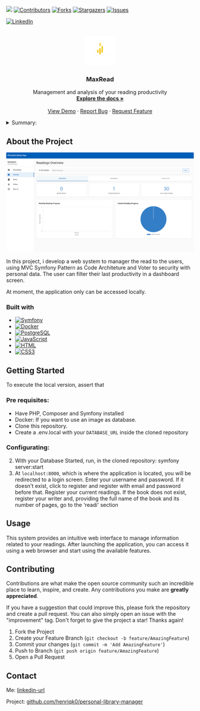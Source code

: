 <!-- Improved compatibility of back to top link: See: https://github.com/othneildrew/Best-README-Template/pull/73 -->

<a name="readme-top"></a>

<!--
*** Thanks for checking out the Best-README-Template. If you have a suggestion
*** that would make this better, please fork the repo and create a pull request
*** or simply open an issue with the tag "enhancement".
*** Don't forget to give the project a star!
*** Thanks again! Now go create something AMAZING! :D
-->

<!-- PROJECT SHIELDS -->
<!--
*** I'm using markdown "reference style" links for readability.
*** Reference links are enclosed in brackets [ ] instead of parentheses ( ).
*** See the bottom of this document for the declaration of the reference variables
*** for contributors-url, forks-url, etc. This is an optional, concise syntax you may use.
*** https://www.markdownguide.org/basic-syntax/#reference-style-links
-->

![](https://img.shields.io/static/v1?label=STATUS&message=DEVELOPING&color=GREEN&style=for-the-badge)
[![Contributors][contributors-shield]][contributors-url]
[![Forks][forks-shield]][forks-url]
[![Stargazers][stars-shield]][stars-url]
[![Issues][issues-shield]][issues-url]

<!-- [![MIT License][license-shield]][license-url] -->

[![LinkedIn][linkedin-shield]][linkedin-url]

<!-- PROJECT LOGO -->
<br />
<div align="center">
  <a href="https://github.com/henriqk0/personal-library-manager">
    <img src="read.png" alt="Logo" height="80">
  </a>

<h3 align="center">MaxRead</h3>

  <p align="center">
    Management and analysis of your reading productivity
    <br />
    <a href="https://github.com/henriqk0/personal-library-manager"><strong>Explore the docs »</strong></a>
    <br />
    <br />
    <a href="https://github.com/henriqk0/personal-library-manager">View Demo</a>
    ·
    <a href="mailto:henriquedeslima2811@gmail.com?subject=BugReport">Report Bug</a>
    ·
    <a href="mailto:henriquedeslima2811@gmail.com?subject=RequestFeature">Request Feature</a>
  </p>
</div>

<!-- TABLE OF CONTENTS -->
<details>
  <summary>Summary:</summary>
  <ol>
    <li>
      <a href="#about-the-project">About the Project</a>
      <ul>
        <li><a href="#built-with">Built with</a></li>
      </ul>
    </li>
    <li>
      <a href="#getting-started">Starting</a>
      <ul>
        <li><a href="#prerequisites">Pre requisites</a></li>
        <li><a href="#installation">Installation</a></li>
      </ul>
    </li>
    <li><a href="#usage">Usage</a></li>
    <li><a href="#roadmap">Roadmap</a></li>
    <li><a href="#contributing">Contributing</a></li>
    <!-- <li><a href="#license">License</a></li> -->
    <li><a href="#contact">Contact</a></li>
  </ol>
</details>

<!-- ABOUT THE PROJECT -->

## About the Project

<img src="image.png" alt="MaxRead" height="">

In this project, i develop a web system to manager the read to the users, using MVC Symfony Pattern as Code Architeture and Voter to security with personal data. The user can filter their last productivity in a dashboard screen.

At moment, the application only can be accessed locally.

### Built with

- [![Symfony][Symfony.js]][Symfony-url]
- [![Docker][Docker.js]][Docker-url]
- [![PostgreSQL][PostgreSQL.js]][PostgreSQL-url]
- [![JavaScript][JavaScript.js]][JavaScript-url]
- [![HTML][HTML.js]][HTML-url]
- [![CSS3][CSS3.js]][CSS3-url]

<!-- GETTING STARTED -->

## Getting Started

To execute the local version, assert that

### Pre requisites:

- Have PHP, Composer and Symfony installed
- Docker: If you want to use an image as database.
- Clone this repository.
- Create a .env.local with your `DATABASE_URL` inside the cloned repository

### Configurating:

2. With your Database Started, run, in the cloned repository: symfony server:start
3. At `localhost:8000`, which is where the application is located, you will be redirected to a login screen. Enter your username and password. If it doesn't exist, click to register and register with email and password before that. Register your current readings. If the book does not exist, register your writer and, providing the full name of the book and its number of pages, go to the 'readi' section

<!-- USAGE EXAMPLES -->

## Usage

This system provides an intuitive web interface to manage information related to your readings. After launching the application, you can access it using a web browser and start using the available features.

<!--

## Roadmap

- [ ] Feature 1
- [ ] Feature 2
- [ ] Feature 3
    - [ ] Nested Feature

-->

<!-- CONTRIBUTING -->

## Contributing

Contributions are what make the open source community such an incredible place to learn, inspire, and create. Any contributions you make are **greatly appreciated**.

If you have a suggestion that could improve this, please fork the repository and create a pull request. You can also simply open an issue with the "improvement" tag.
Don't forget to give the project a star! Thanks again!

1. Fork the Project
2. Create your Feature Branch (`git checkout -b feature/AmazingFeature`)
3. Commit your changes (`git commit -m 'Add AmazingFeature'`)
4. Push to Branch (`git push origin feature/AmazingFeature`)
5. Open a Pull Request

<!-- LICENSE -->
<!-- ## License

Distributed under the Apache 2.0 License. See `LICENSE` for more information. -->

<!-- CONTACT -->

## Contact

Me: [linkedin-url]

Project: [github.com/henriqk0/personal-library-manager](https://github.com/henriqk0/personal-library-manager/tree/main)

<!-- MARKDOWN LINKS & IMAGES -->
<!-- https://www.markdownguide.org/basic-syntax/#reference-style-links -->

[Symfony-url]: https://symfony.com
[Symfony.js]: https://img.shields.io/badge/Symfony-black?logo=symfony
[PostgreSQL-url]: https://www.postgresql.org/
[CSS3-url]: https://developer.mozilla.org/docs/Web/CSS
[CSS3.js]: https://img.shields.io/static/v1?style=for-the-badge&message=CSS3&color=264DE4&logo=css3&logoColor=FFFFFF&label=
[HTML-url]: https://developer.mozilla.org/en-US/docs/Web/HTML
[HTML.js]: https://img.shields.io/static/v1?style=for-the-badge&message=HTML&color=E34F26&logo=HTML5&logoColor=FFFFFF&label=
[JavaScript-url]: https://developer.mozilla.org/en-US/docs/Web/JavaScript
[JavaScript.js]: https://img.shields.io/static/v1?style=for-the-badge&message=JavaScript&color=F7DF1E&logo=JavaScript&logoColor=FFFFFF&label=
[PostgreSQL.js]: https://img.shields.io/static/v1?style=for-the-badge&message=PostgreSQL&color=336791&logo=PostgreSQL&logoColor=FFFFFF&label=
[Docker-url]: https://www.docker.com/
[Docker.js]: https://img.shields.io/static/v1?style=for-the-badge&message=Docker&color=2496ED&logo=Docker&logoColor=FFFFFF&label=
[contributors-shield]: https://img.shields.io/github/contributors/henriqk0/personal-library-manager.svg?style=for-the-badge
[contributors-url]: https://github.com/henriqk0/personal-library-manager/graphs/contributors
[forks-shield]: https://img.shields.io/github/forks/henriqk0/personal-library-manager.svg?style=for-the-badge
[forks-url]: https://github.com/henriqk0/personal-library-manager/network/members
[stars-shield]: https://img.shields.io/github/stars/henriqk0/personal-library-manager.svg?style=for-the-badge
[stars-url]: https://github.com/henriqk0/personal-library-manager/stargazers
[issues-shield]: https://img.shields.io/github/issues/henriqk0/personal-library-manager.svg?style=for-the-badge
[issues-url]: https://github.com/henriqk0/personal-library-manager/issues

<!-- [license-shield]: https://img.shields.io/github/license/henriqk0/personal-library-manager.svg?style=for-the-badge
[license-url]: https://github.com/henriqk0/personal-library-manager/blob/main/LICENSE -->

[linkedin-shield]: https://img.shields.io/badge/-LinkedIn-black.svg?style=for-the-badge&logo=linkedin&colorB=555
[linkedin-url]: https://www.linkedin.com/in/henriqdeslima/
[product-screenshot]: https://github.com/henriqk0/personal-library-manager/blob/main/2readme/image.png
